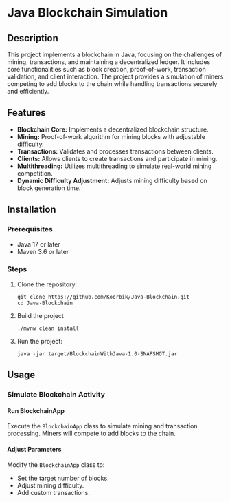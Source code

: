# Java Blockchain Simulation

## Description

This project implements a blockchain in Java, focusing on the challenges of mining, transactions, and maintaining a decentralized ledger. It includes core functionalities such as block creation, proof-of-work, transaction validation, and client interaction. The project provides a simulation of miners competing to add blocks to the chain while handling transactions securely and efficiently.

## Features

- **Blockchain Core:** Implements a decentralized blockchain structure.
- **Mining:** Proof-of-work algorithm for mining blocks with adjustable difficulty.
- **Transactions:** Validates and processes transactions between clients.
- **Clients:** Allows clients to create transactions and participate in mining.
- **Multithreading:** Utilizes multithreading to simulate real-world mining competition.
- **Dynamic Difficulty Adjustment:** Adjusts mining difficulty based on block generation time.

## Installation

### Prerequisites

- Java 17 or later
- Maven 3.6 or later

### Steps

1. Clone the repository:

   ```console
   git clone https://github.com/Koorbik/Java-Blockchain.git
   cd Java-Blockchain
   ```
   
2. Build the project
    ```console
    ./mvnw clean install 
    ```
3. Run the project:
    ```console
    java -jar target/BlockchainWithJava-1.0-SNAPSHOT.jar 
    ```

## Usage

### Simulate Blockchain Activity

#### Run BlockchainApp

Execute the `BlockchainApp` class to simulate mining and transaction processing. Miners will compete to add blocks to the chain.

#### Adjust Parameters

Modify the `BlockchainApp` class to:

- Set the target number of blocks.
- Adjust mining difficulty.
- Add custom transactions.

